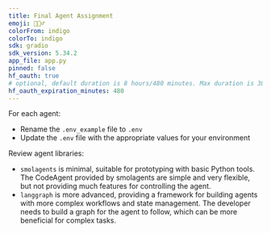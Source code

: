 ```yaml
---
title: Final Agent Assignment
emoji: 🕵🏻‍♂️
colorFrom: indigo
colorTo: indigo
sdk: gradio
sdk_version: 5.34.2
app_file: app.py
pinned: false
hf_oauth: true
# optional, default duration is 8 hours/480 minutes. Max duration is 30 days/43200 minutes.
hf_oauth_expiration_minutes: 480
---
```


For each agent:
- Rename the `.env_example` file to `.env`
- Update the `.env` file with the appropriate values for your environment

Review agent libraries:
- `smolagents` is minimal, suitable for prototyping with basic Python tools. The CodeAgent provided by smolagents are
    simple and very flexible, but not providing much features for controlling the agent.
- `langgraph` is more advanced, providing a framework for building agents with more complex workflows and state management. The developer needs to build a graph for the agent to follow, which can be more beneficial for complex tasks.
